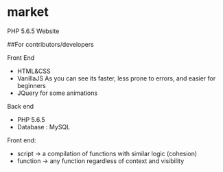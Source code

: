 # market
PHP 5.6.5 Website

##For contributors/developers

Front End
* HTML&CSS
* VanillaJS As you can see its faster, less prone to errors, and easier for beginners
* JQuery for some animations

Back end
* PHP 5.6.5
* Database : MySQL

Front end:
* script -> a compilation of functions with similar logic (cohesion)
* function -> any function regardless of context and visibility
